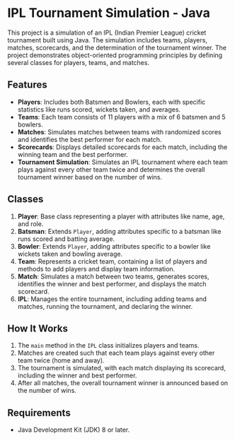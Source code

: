 # IPL Tournament Simulation - Java

This project is a simulation of an IPL (Indian Premier League) cricket tournament built using Java. The simulation includes teams, players, matches, scorecards, and the determination of the tournament winner. The project demonstrates object-oriented programming principles by defining several classes for players, teams, and matches.

## Features
- **Players**: Includes both Batsmen and Bowlers, each with specific statistics like runs scored, wickets taken, and averages.
- **Teams**: Each team consists of 11 players with a mix of 6 batsmen and 5 bowlers.
- **Matches**: Simulates matches between teams with randomized scores and identifies the best performer for each match.
- **Scorecards**: Displays detailed scorecards for each match, including the winning team and the best performer.
- **Tournament Simulation**: Simulates an IPL tournament where each team plays against every other team twice and determines the overall tournament winner based on the number of wins.

## Classes
1. **Player**: Base class representing a player with attributes like name, age, and role.
2. **Batsman**: Extends `Player`, adding attributes specific to a batsman like runs scored and batting average.
3. **Bowler**: Extends `Player`, adding attributes specific to a bowler like wickets taken and bowling average.
4. **Team**: Represents a cricket team, containing a list of players and methods to add players and display team information.
5. **Match**: Simulates a match between two teams, generates scores, identifies the winner and best performer, and displays the match scorecard.
6. **IPL**: Manages the entire tournament, including adding teams and matches, running the tournament, and declaring the winner.

## How It Works
1. The `main` method in the `IPL` class initializes players and teams.
2. Matches are created such that each team plays against every other team twice (home and away).
3. The tournament is simulated, with each match displaying its scorecard, including the winner and best performer.
4. After all matches, the overall tournament winner is announced based on the number of wins.

## Requirements
- Java Development Kit (JDK) 8 or later.

